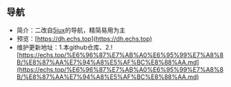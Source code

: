 ## 导航
- 简介：二改自[5iux](https://github.com/5iux/sou)的导航，精简易用为主
- 预览：[https://dh.echs.top](https://dh.echs.top)
- 维护更新地址：1.本github仓库、2.![https://echs.top/%E6%96%87%E7%AB%A0%E6%95%99%E7%A8%8B/%E8%87%AA%E7%94%A8%E5%AF%BC%E8%88%AA.md](https://echs.top/%E6%96%87%E7%AB%A0%E6%95%99%E7%A8%8B/%E8%87%AA%E7%94%A8%E5%AF%BC%E8%88%AA.md)
